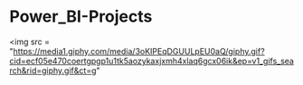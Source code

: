# Power_BI-Projects
<img src = "https://media1.giphy.com/media/3oKIPEqDGUULpEU0aQ/giphy.gif?cid=ecf05e470coertgpgp1u1tk5aozykaxjxmh4xlaq6gcx06ik&ep=v1_gifs_search&rid=giphy.gif&ct=g"
